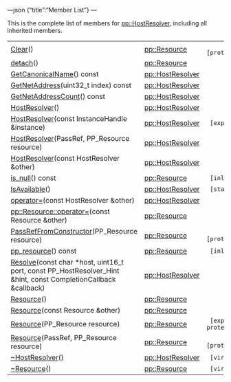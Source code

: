 —json {“title”:“Member List”} —

This is the complete list of members for <a href="/docs/native-client/pepper_beta/cpp/classpp_1_1_host_resolver/" class="el">pp::HostResolver</a>, including all inherited members.

<table><tbody><tr class="odd"><td><a href="/docs/native-client/pepper_beta/cpp/classpp_1_1_resource#ad4016f37d3022863ca0188acb26ac9c4" class="el">Clear</a>()</td><td><a href="/docs/native-client/pepper_beta/cpp/classpp_1_1_resource/" class="el">pp::Resource</a></td><td><code> [protected]</code></td></tr><tr class="even"><td><a href="/docs/native-client/pepper_beta/cpp/classpp_1_1_resource#a81b9246381bdddacca3ac25f6ded2bfd" class="el">detach</a>()</td><td><a href="/docs/native-client/pepper_beta/cpp/classpp_1_1_resource/" class="el">pp::Resource</a></td><td></td></tr><tr class="odd"><td><a href="/docs/native-client/pepper_beta/cpp/classpp_1_1_host_resolver#aaa2e0834d48b8356f8f3185bc615611d" class="el">GetCanonicalName</a>() const</td><td><a href="/docs/native-client/pepper_beta/cpp/classpp_1_1_host_resolver/" class="el">pp::HostResolver</a></td><td></td></tr><tr class="even"><td><a href="/docs/native-client/pepper_beta/cpp/classpp_1_1_host_resolver#a3680cf97d53a80a536c5dc6441a4c6e7" class="el">GetNetAddress</a>(uint32_t index) const</td><td><a href="/docs/native-client/pepper_beta/cpp/classpp_1_1_host_resolver/" class="el">pp::HostResolver</a></td><td></td></tr><tr class="odd"><td><a href="/docs/native-client/pepper_beta/cpp/classpp_1_1_host_resolver#ace959e4cb6fd0a51669f6eff64e08ae3" class="el">GetNetAddressCount</a>() const</td><td><a href="/docs/native-client/pepper_beta/cpp/classpp_1_1_host_resolver/" class="el">pp::HostResolver</a></td><td></td></tr><tr class="even"><td><a href="/docs/native-client/pepper_beta/cpp/classpp_1_1_host_resolver#a98885c5eb6ba873ee54cbb657f9e43f5" class="el">HostResolver</a>()</td><td><a href="/docs/native-client/pepper_beta/cpp/classpp_1_1_host_resolver/" class="el">pp::HostResolver</a></td><td></td></tr><tr class="odd"><td><a href="/docs/native-client/pepper_beta/cpp/classpp_1_1_host_resolver#aea32a40269f4ad3dc9d9cbadc89bea4f" class="el">HostResolver</a>(const InstanceHandle &amp;instance)</td><td><a href="/docs/native-client/pepper_beta/cpp/classpp_1_1_host_resolver/" class="el">pp::HostResolver</a></td><td><code> [explicit]</code></td></tr><tr class="even"><td><a href="/docs/native-client/pepper_beta/cpp/classpp_1_1_host_resolver#adc4f2b44c8281920fbce2c4b93eddce2" class="el">HostResolver</a>(PassRef, PP_Resource resource)</td><td><a href="/docs/native-client/pepper_beta/cpp/classpp_1_1_host_resolver/" class="el">pp::HostResolver</a></td><td></td></tr><tr class="odd"><td><a href="/docs/native-client/pepper_beta/cpp/classpp_1_1_host_resolver#a74ea3a85ad41ded8128b188c821cdb28" class="el">HostResolver</a>(const HostResolver &amp;other)</td><td><a href="/docs/native-client/pepper_beta/cpp/classpp_1_1_host_resolver/" class="el">pp::HostResolver</a></td><td></td></tr><tr class="even"><td><a href="/docs/native-client/pepper_beta/cpp/classpp_1_1_resource#a859068e34cdc2dc0b78754c255323aa9" class="el">is_null</a>() const</td><td><a href="/docs/native-client/pepper_beta/cpp/classpp_1_1_resource/" class="el">pp::Resource</a></td><td><code> [inline]</code></td></tr><tr class="odd"><td><a href="/docs/native-client/pepper_beta/cpp/classpp_1_1_host_resolver#ad56c139fa37d665cbb7e33f4d592b421" class="el">IsAvailable</a>()</td><td><a href="/docs/native-client/pepper_beta/cpp/classpp_1_1_host_resolver/" class="el">pp::HostResolver</a></td><td><code> [static]</code></td></tr><tr class="even"><td><a href="/docs/native-client/pepper_beta/cpp/classpp_1_1_host_resolver#ab773cb42d3130d6973a8743bc7aba7bd" class="el">operator=</a>(const HostResolver &amp;other)</td><td><a href="/docs/native-client/pepper_beta/cpp/classpp_1_1_host_resolver/" class="el">pp::HostResolver</a></td><td></td></tr><tr class="odd"><td><a href="/docs/native-client/pepper_beta/cpp/classpp_1_1_resource#aaf808a98bdaa7998d82e19514aa87423" class="el">pp::Resource::operator=</a>(const Resource &amp;other)</td><td><a href="/docs/native-client/pepper_beta/cpp/classpp_1_1_resource/" class="el">pp::Resource</a></td><td></td></tr><tr class="even"><td><a href="/docs/native-client/pepper_beta/cpp/classpp_1_1_resource#a3eda014529127a818df8d5bb5ec2fdf0" class="el">PassRefFromConstructor</a>(PP_Resource resource)</td><td><a href="/docs/native-client/pepper_beta/cpp/classpp_1_1_resource/" class="el">pp::Resource</a></td><td><code> [protected]</code></td></tr><tr class="odd"><td><a href="/docs/native-client/pepper_beta/cpp/classpp_1_1_resource#a46a6123de0b007ad3fcb6f666534ccb4" class="el">pp_resource</a>() const</td><td><a href="/docs/native-client/pepper_beta/cpp/classpp_1_1_resource/" class="el">pp::Resource</a></td><td><code> [inline]</code></td></tr><tr class="even"><td><a href="/docs/native-client/pepper_beta/cpp/classpp_1_1_host_resolver#a894d4ae712b4b30e639f6d838c2f9d98" class="el">Resolve</a>(const char *host, uint16_t port, const PP_HostResolver_Hint &amp;hint, const CompletionCallback &amp;callback)</td><td><a href="/docs/native-client/pepper_beta/cpp/classpp_1_1_host_resolver/" class="el">pp::HostResolver</a></td><td></td></tr><tr class="odd"><td><a href="/docs/native-client/pepper_beta/cpp/classpp_1_1_resource#a56679e93a58101c8dce5dc510811a094" class="el">Resource</a>()</td><td><a href="/docs/native-client/pepper_beta/cpp/classpp_1_1_resource/" class="el">pp::Resource</a></td><td></td></tr><tr class="even"><td><a href="/docs/native-client/pepper_beta/cpp/classpp_1_1_resource#ab0f664099ca06367180f220ea7e0b831" class="el">Resource</a>(const Resource &amp;other)</td><td><a href="/docs/native-client/pepper_beta/cpp/classpp_1_1_resource/" class="el">pp::Resource</a></td><td></td></tr><tr class="odd"><td><a href="/docs/native-client/pepper_beta/cpp/classpp_1_1_resource#a555de93fdf4793f7db1183bf71d20580" class="el">Resource</a>(PP_Resource resource)</td><td><a href="/docs/native-client/pepper_beta/cpp/classpp_1_1_resource/" class="el">pp::Resource</a></td><td><code> [explicit, protected]</code></td></tr><tr class="even"><td><a href="/docs/native-client/pepper_beta/cpp/classpp_1_1_resource#a907d3d6b7e292587c8cb9ff30d0a418d" class="el">Resource</a>(PassRef, PP_Resource resource)</td><td><a href="/docs/native-client/pepper_beta/cpp/classpp_1_1_resource/" class="el">pp::Resource</a></td><td><code> [protected]</code></td></tr><tr class="odd"><td><a href="/docs/native-client/pepper_beta/cpp/classpp_1_1_host_resolver#ad4d39f4e863917bc881fc98c236c9f84" class="el">~HostResolver</a>()</td><td><a href="/docs/native-client/pepper_beta/cpp/classpp_1_1_host_resolver/" class="el">pp::HostResolver</a></td><td><code> [virtual]</code></td></tr><tr class="even"><td><a href="/docs/native-client/pepper_beta/cpp/classpp_1_1_resource#a081165265e2bd8217eaa2be2aeeb3aa3" class="el">~Resource</a>()</td><td><a href="/docs/native-client/pepper_beta/cpp/classpp_1_1_resource/" class="el">pp::Resource</a></td><td><code> [virtual]</code></td></tr></tbody></table>
